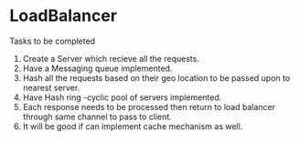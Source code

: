 # LoadBalancer
Tasks to be completed
1. Create a Server which recieve all the requests.
2. Have a Messaging queue implemented.
3. Hash all the requests based on their geo location to be passed upon to nearest server.
4. Have Hash ring -cyclic pool of servers implemented.
5. Each response needs to be processed then return to load balancer through same channel to pass to client.
6. It will be good if can implement cache mechanism as well.
